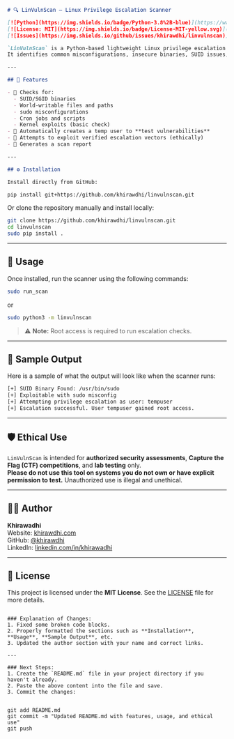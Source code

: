 ```markdown
# 🔍 LinVulnScan — Linux Privilege Escalation Scanner

[![Python](https://img.shields.io/badge/Python-3.8%2B-blue)](https://www.python.org/)
[![License: MIT](https://img.shields.io/badge/License-MIT-yellow.svg)](LICENSE)
[![Issues](https://img.shields.io/github/issues/khirawdhi/linvulnscan)](https://github.com/khirawdhi/linvulnscan/issues)

`LinVulnScan` is a Python-based lightweight Linux privilege escalation discovery tool inspired by [linPEAS](https://github.com/carlospolop/PEASS-ng/tree/master/linPEAS).  
It identifies common misconfigurations, insecure binaries, SUID issues, and then **automatically tests** privilege escalation vectors using a **non-root user** created during runtime.

---

## 🚀 Features

- 🔐 Checks for:
  - SUID/SGID binaries
  - World-writable files and paths
  - sudo misconfigurations
  - Cron jobs and scripts
  - Kernel exploits (basic check)
- 🧪 Automatically creates a temp user to **test vulnerabilities**
- 🔁 Attempts to exploit verified escalation vectors (ethically)
- 📝 Generates a scan report

---

## ⚙️ Installation

Install directly from GitHub:

pip install git+https://github.com/khirawdhi/linvulnscan.git
```

Or clone the repository manually and install locally:

```bash
git clone https://github.com/khirawdhi/linvulnscan.git
cd linvulnscan
sudo pip install .
```

---

## 🧪 Usage

Once installed, run the scanner using the following commands:

```bash
sudo run_scan
```

or

```bash
sudo python3 -m linvulnscan
```

> ⚠️ **Note:** Root access is required to run escalation checks.

---

## 📁 Sample Output

Here is a sample of what the output will look like when the scanner runs:

```bash
[+] SUID Binary Found: /usr/bin/sudo
[+] Exploitable with sudo misconfig
[+] Attempting privilege escalation as user: tempuser
[+] Escalation successful. User tempuser gained root access.
```

---

## 🛡️ Ethical Use

`LinVulnScan` is intended for **authorized security assessments**, **Capture the Flag (CTF) competitions**, and **lab testing** only.  
**Please do not use this tool on systems you do not own or have explicit permission to test.** Unauthorized use is illegal and unethical.

---

## 👩‍💻 Author

**Khirawadhi**  
Website: [khirawdhi.com](https://khirawdhi.com)  
GitHub: [@khirawdhi](https://github.com/khirawdhi)  
LinkedIn: [linkedin.com/in/khirawadhi](https://www.linkedin.com/in/khirawadhi//)

---

## 📄 License

This project is licensed under the **MIT License**. See the [LICENSE](LICENSE) file for more details.
```

### Explanation of Changes:
1. Fixed some broken code blocks.
2. Properly formatted the sections such as **Installation**, **Usage**, **Sample Output**, etc.
3. Updated the author section with your name and correct links.

---

### Next Steps:
1. Create the `README.md` file in your project directory if you haven't already.
2. Paste the above content into the file and save.
3. Commit the changes:


git add README.md
git commit -m "Updated README.md with features, usage, and ethical use"
git push
```
